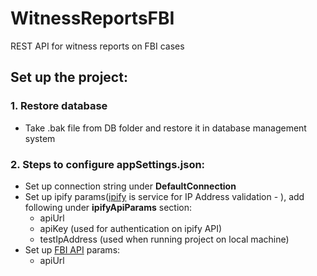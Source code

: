 # WitnessReportsFBI
REST API for witness reports on FBI cases

## Set up the project:

### 1. Restore database 
- Take .bak file from DB folder and restore it in database management system

### 2. Steps to configure appSettings.json:
- Set up connection string under **DefaultConnection**
- Set up ipify params([ipify](https://geo.ipify.org/) is service for IP Address validation - ), add following under **ipifyApiParams** section:
   - apiUrl
   - apiKey (used for authentication on ipify API)
   - testIpAddress (used when running project on local machine)
- Set up [FBI API](https://www.fbi.gov/wanted/api) params:
   - apiUrl



        
